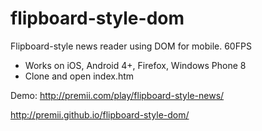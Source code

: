 # flipboard-style-dom
Flipboard-style news reader using DOM for mobile. 60FPS

* Works on iOS, Android 4+, Firefox, Windows Phone 8
* Clone and open index.htm


Demo: http://premii.com/play/flipboard-style-news/

http://premii.github.io/flipboard-style-dom/
